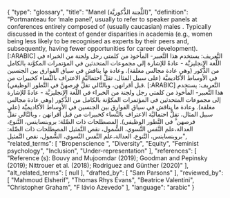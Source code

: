 {
    "type": "glossary",
    "title": "Manel (اللَّجنة الذُّكوريَّة)",
    "definition": "Portmanteau for ‘male panel’, usually to refer to speaker panels at conferences entirely composed of (usually caucasian) males . Typically discussed in the context of gender disparities in academia (e.g., women being less likely to be recognised as experts by their peers and, subsequently, having fewer opportunities for career development). [:ARABIC] التَّعريف: يستخدم هذا التَّعبير- المأخوذ من كلمتي رجل ولجنة من الخبراء في اللُّغة الإنجليزيَّة - عادةً للإشارة إلى مجموعات المتحدثين في المؤتمرات المكوَّنة بالكامل من الذُّكور (وهي عادة مجالس مغلقة). وعادة ما يناقش في سياق الفوارق بين الجنسين في الأوساط الأكاديميَّة (على سبيل المثال، تقلُّ احتماليَّة الاعتراف بالنِّساء كخبيرات من قبل أقرانهن، وبالتَّالي تقلُّ فرصهنَّ في التَّطور الوظيفي). [:ARABIC]  التَّعريف: يستخدم هذا التَّعبير- المأخوذ من كلمتي رجل ولجنة من الخبراء في اللُّغة الإنجليزيَّة - عادةً للإشارة إلى مجموعات المتحدثين في المؤتمرات المكوَّنة بالكامل من الذُّكور (وهي عادة مجالس مغلقة). وعادة ما يناقش في سياق الفوارق بين الجنسين في الأوساط الأكاديميَّة (على سبيل المثال، تقلُّ احتماليَّة الاعتراف بالنِّساء كخبيرات من قبل أقرانهن ، وبالتَّالي تقلُّ فرصهن َّ في التَّطور الوظيفي). المصطلحات ذات الصِّلة: بروبنساينس، التَّنوع، العدالة،علم النَّفس النَّسوي، الشُّمول، نقص التَّمثيل  المصطلحات ذات الصِّلة: بروبنساينس، التَّنوع، العدالة،علم النَّفس النَّسوي، الشُّمول، نقص التَّمثيل",
    "related_terms": [
        "Bropenscience ",
        "Diversity",
        "Equity",
        "Feminist psychology",
        "Inclusion",
        "Under-representation"
    ],
    "references": [
        "Reference (s): Bouvy and Mujoomdar (2019); Goodman and Pepinsky (2019); Nittrouer et al. (2018); Rodriguez and Günther (2020)"
    ],
    "alt_related_terms": [
        null
    ],
    "drafted_by": [
        "Sam Parsons"
    ],
    "reviewed_by": [
        "Mahmoud Elsherif",
        "Thomas Rhys Evans",
        "Beatrice Valentini",
        "Christopher Graham",
        "F lávio Azevedo"
    ],
    "language": "arabic"
}